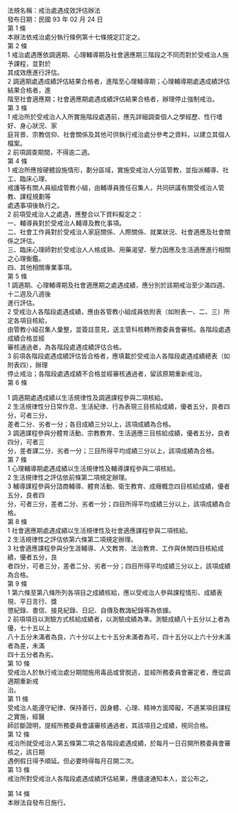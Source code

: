 法規名稱：戒治處遇成效評估辦法  
發布日期：民國 93 年 02 月 24 日  
第 1 條  
本辦法依戒治處分執行條例第十七條規定訂定之。  
第 2 條  
1 戒治處遇應依調適期、心理輔導期及社會適應期三階段之不同而對於受戒治人施予課程，並對於  
其成效應進行評估。  
2 調適期處遇成績評估結果合格者，進階至心理輔導期；心理輔導期處遇成績評估結果合格者，進  
階至社會適應期；社會適應期處遇成績評估結果合格者，辦理停止強制戒治。  
第 3 條  
1 戒治所於受戒治人入所實施階段處遇前，應先詳細調查個人之學經歷、性行嗜好、身心狀況、家  
庭背景、宗教信仰、社會關係及其他可供執行戒治處分參考之資料，以建立其個人檔案。  
2 前項調查期間，不得逾二週。  
第 4 條  
1 戒治所應按硬體設施情形，劃分區域，實施受戒治人分區管教，並指派輔導、社工、臨床心理、  
戒護等有關人員組成管教小組，由輔導員擔任召集人，共同研議有關受戒治人管教、課程規劃等  
處遇事項後執行之。  
2 前項受戒治人之處遇，應整合以下資料擬定之：  
一、輔導員對於受戒治人輔導及教化事項。  
二、社會工作員對於受戒治人家庭關係、人際關係、就業狀況、社會適應及社會關係之評估。  
三、臨床心理師對於受戒治人人格成熟、用藥渴望、壓力因應及生活適應進行相關之心理衡鑑。  
四、其他相關專業事項。  
第 5 條  
1 調適期、心理輔導期及社會適應期之處遇成績，應分別於該期戒治至少滿四週、十二週及八週後  
進行評估。  
2 受戒治人各階段處遇成績，應由各管教小組成員依附表（如附表一、二、三）所定各項目核給，  
由管教小組召集人彙整，並簽註意見，送主管科核轉所務委員會審核。各階段處遇成績合格並經  
審核通過者，為各階段處遇成績評估合格。  
3 前項各階段處遇成績評估皆合格者，應填載於受戒治人各階段處遇成績總表（如附表四），辦理  
停止戒治；各階段處遇成績不合格並經審核通過者，留該原期重新戒治。  
第 6 條  


1 調適期處遇成績以生活規律性及調適課程參與二項核給。  
2 生活規律性分日常作息、生活紀律、行為表現三目核給成績，優者五分，良者四分，可者三分，  
差者二分、劣者一分；各目成績三分以上，該項成績為合格。  
3 調適課程參與分體育活動、宗教教育、生活適應三目核給成績，優者五分，良者四分，可者三  
分，差者課二分、劣者一分；三目所得平均成績三分以上，該項成績為合格。  
第 7 條  
1 心理輔導期處遇成績以生活規律性及輔導課程參與二項核給。  
2 生活規律性之評估依前條第二項規定辦理。  
3 輔導課程參與分諮商輔導、體育活動、衛生教育、成癮概念四目核給成績，優者五分，良者四  
分，可者三分，差者二分、劣者一分；四目所得平均成績三分以上，該項成績為合格。  
第 8 條  
1 社會適應期處遇成績以生活規律性及社會適應課程參與二項核給。  
2 生活規律性之評估依第六條第二項規定辦理。  
3 社會適應課程參與分生涯輔導、人文教育、法治教育、工作與休閒四目核給成績，優者五分，良  
者四分，可者三分，差者二分、劣者一分；四目所得平均成績三分以上，該項成績為合格。  
第 9 條  
1 第六條至第八條所列各項目之成績核給，應以受戒治人參與課程情形、成績表現、平日言行、獎  
懲紀錄、書信、接見紀錄、日記、自傳及教誨紀錄等為依據。  
2 前項項目以測驗方式核給成績者，以測驗成績為準。測驗成績八十五分以上者為優，七十五以上  
八十五分未滿者為良，六十分以上七十五分未滿者為可，四十五分以上六十分未滿者為差，未滿  
四十五分者為劣。  
第 10 條  
受戒治人於執行戒治處分期間施用毒品或曾脫逃，並經所務委員會審定者，應從調適期重新戒  
治。  
第 11 條  
受戒治人能遵守紀律、保持善行，因身體、心理、精神方面障礙，不適某項目課程之實施，經醫  
師診斷證明，提經所務委員會議審核通過者，其該項目之成績，視同合格。  
第 12 條  
戒治所就受戒治人第五條第二項之各階段處遇成績，於每月一日召開所務委員會審核之，該日期  
遇例假日得予順延。但必要時得每月召開二次。  
第 13 條  
戒治所對受戒治人各階段處遇成績評估結果，應儘速通知本人，並公布之。  


第 14 條  
本辦法自發布日施行。  


